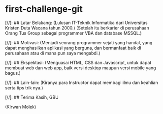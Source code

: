# first-challenge-git

[//]: ## Latar Belakang:
(Lulusan IT-Teknik Informatika dari Universitas Kristen Duta Wacana tahun 2000.)
(Setelah itu berkarier di perusahaan Orang Tua Group sebagai programmer VBA dan database MSSQL.)

[//]: ## Motivasi:
(Menjadi seorang programmer sejati yang handal, yang dapat menghasilkan aplikasi yang berguna,
dan bermanfaat baik di perusahaan atau di mana pun saya mengabdi.)

[//]: ## Ekspektasi:
(Menguasai HTML, CSS dan Javascript, untuk dapat membuat web dan web app, baik versi desktop
maupun versi mobile yang bagus.)

[//]: ## Lain-lain:
(Kiranya para Instructor dapat membagi ilmu dan keahlian serta tips trik nya.)

[//]: ## Terima Kasih, GBU

(Kirwan Molek)